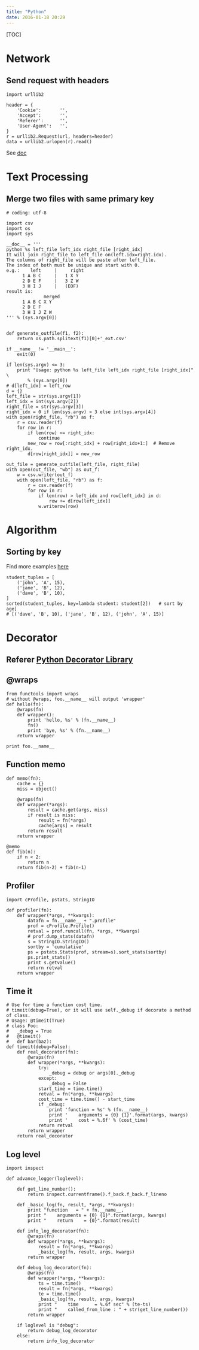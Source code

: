 ```yaml
---
title: "Python"
date: 2016-01-18 20:29
---
```


[TOC][]()

# Network

## Send request with headers

    import urllib2

    header = {
        'Cookie':       '',
        'Accept':       '',
        'Referer':      '',
        'User-Agent':   '',
    }
    r = urllib2.Request(url, headers=header)
    data = urllib2.urlopen(r).read()

See [doc](https://docs.python.org/2/library/urllib2.html)

# Text Processing

## Merge two files with same primary key

    # coding: utf-8

    import csv
    import os
    import sys

    __doc__ = '''
    python %s left_file left_idx right_file [right_idx]
    It will join right_file to left_file on(left.idx=right.idx).
    The columns of right_file will be paste after left_file.
    The index of both must be unique and start with 0.
    e.g.:    left     |     right
          1 A B C     |   1 X Y
          2 D E F     |   3 Z W
          3 H I J     |   (EOF)
    result is:
                  merged
          1 A B C X Y
          2 D E F
          3 H I J Z W
    ''' % (sys.argv[0])


    def generate_outfile(f1, f2):
        return os.path.splitext(f1)[0]+'_ext.csv'

    if __name__ != '__main__':
        exit(0)

    if len(sys.argv) <= 3:
        print "Usage: python %s left_file left_idx right_file [right_idx]" \
            % (sys.argv[0])
    # d[left_idx] = left_row
    d = {}
    left_file = str(sys.argv[1])
    left_idx = int(sys.argv[2])
    right_file = str(sys.argv[3])
    right_idx = 0 if len(sys.argv) > 3 else int(sys.argv[4])
    with open(right_file, "rb") as f:
        r = csv.reader(f)
        for row in r:
            if len(row) <= right_idx:
                continue
            new_row = row[:right_idx] + row[right_idx+1:]  # Remove right_idx.
            d[row[right_idx]] = new_row

    out_file = generate_outfile(left_file, right_file)
    with open(out_file, "wb") as out_f:
        w = csv.writer(out_f)
        with open(left_file, "rb") as f:
            r = csv.reader(f)
            for row in r:
                if len(row) > left_idx and row[left_idx] in d:
                    row += d[row[left_idx]]
                w.writerow(row)

# Algorithm

## Sorting by key

Find more examples [here](https://wiki.python.org/moin/HowTo/Sorting)

    student_tuples = [
        ('john', 'A', 15),
        ('jane', 'B', 12),
        ('dave', 'B', 10),
    ]
    sorted(student_tuples, key=lambda student: student[2])   # sort by age]
    # [('dave', 'B', 10), ('jane', 'B', 12), ('john', 'A', 15)]

# Decorator

## Referer [Python Decorator Library](https://wiki.python.org/moin/PythonDecoratorLibrary)

## @wraps

    from functools import wraps
    # without @wraps, foo.__name__ will output 'wrapper'
    def hello(fn):
        @wraps(fn)
        def wrapper():
            print 'hello, %s' % (fn.__name__)
            fn()
            print 'bye, %s' % (fn.__name__)
        return wrapper

    print foo.__name__

## Function memo

    def memo(fn):
        cache = {}
        miss = object()

        @wraps(fn)
        def wrapper(*args):
            result = cache.get(args, miss)
            if result is miss:
                result = fn(*args)
                cache[args] = result
            return result
        return wrapper

    @memo
    def fib(n):
        if n < 2:
            return n
        return fib(n-2) + fib(n-1)

## Profiler

    import cProfile, pstats, StringIO

    def profiler(fn):
        def wrapper(*args, **kwargs):
            datafn = fn.__name__ + ".profile"
            prof = cProfile.Profile()
            retval = prof.runcall(fn, *args, **kwargs)
            # prof.dump_stats(datafn)
            s = StringIO.StringIO()
            sortby = 'cumulative'
            ps = pstats.Stats(prof, stream=s).sort_stats(sortby)
            ps.print_stats()
            print s.getvalue()
            return retval
        return wrapper

## Time it

    # Use for time a function cost time.
    # timeit(debug=True), or it will use self._debug if decorate a method of class.
    # Usage: @timeit(True)
    # class Foo:
    #   _debug = True
    #   @timeit()
    #   def bar(baz):
    def timeit(debug=False):
        def real_decorator(fn):
            @wraps(fn)
            def wrapper(*args, **kwargs):
                try:
                    _debug = debug or args[0]._debug
                except:
                    _debug = False
                start_time = time.time()
                retval = fn(*args, **kwargs)
                cost_time = time.time() - start_time
                if _debug:
                    print 'function = %s' % (fn.__name__)
                    print '    arguments = {0} {1}'.format(args, kwargs)
                    print '    cost = %.6f' % (cost_time)
                return retval
            return wrapper
        return real_decorator

## Log level

    import inspect
     
    def advance_logger(loglevel):
     
        def get_line_number():
            return inspect.currentframe().f_back.f_back.f_lineno
     
        def _basic_log(fn, result, *args, **kwargs):
            print "function   = " + fn.__name__,
            print "    arguments = {0} {1}".format(args, kwargs)
            print "    return    = {0}".format(result)
     
        def info_log_decorator(fn):
            @wraps(fn)
            def wrapper(*args, **kwargs):
                result = fn(*args, **kwargs)
                _basic_log(fn, result, args, kwargs)
            return wrapper
     
        def debug_log_decorator(fn):
            @wraps(fn)
            def wrapper(*args, **kwargs):
                ts = time.time()
                result = fn(*args, **kwargs)
                te = time.time()
                _basic_log(fn, result, args, kwargs)
                print "    time      = %.6f sec" % (te-ts)
                print "    called_from_line : " + str(get_line_number())
            return wrapper
     
        if loglevel is "debug":
            return debug_log_decorator
        else:
            return info_log_decorator
